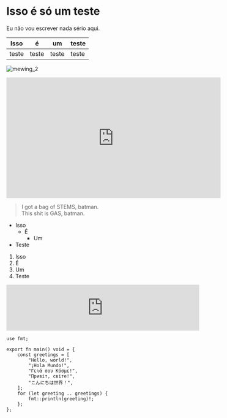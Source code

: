 # Isso é só um teste

Eu não vou escrever nada sério aqui.

<table>
<thead>
<tr>
<th>Isso</th>
<th>é</th>
<th>um</th>
<th>teste</th>
</tr>
</thead>
<tbody>
<tr>
<td>teste</td>
<td>teste</td>
<td>teste</td>
<td>teste</td>
</tr>
</tbody>
</table>

![mewing\_2](https://media.tenor.com/eRBL08RP7jYAAAAM/mewing-snowman-mewing.gif)

<iframe width="560" height="315" src="https://www.youtube.com/embed/89xvxi5e_5k?si=iHuLKlesB77VMgzZ" title="YouTube video player" frameborder="0" allow="accelerometer; autoplay; clipboard-write; encrypted-media; gyroscope; picture-in-picture; web-share" referrerpolicy="strict-origin-when-cross-origin" allowfullscreen></iframe>

> I got a bag of STEMS, batman.  
> This shit is GAS, batman.

- Isso
  - É
    - Um
- Teste

1. Isso
1. É
1. Um
1. Teste

<iframe style="border: 0; width: 100%; height: 120px;" src="https://bandcamp.com/EmbeddedPlayer/album=2511184890/size=large/bgcol=333333/linkcol=0f91ff/tracklist=false/artwork=small/track=3193833832/transparent=true/" seamless><a href="https://tobyfox.bandcamp.com/album/deltarune-chapter-2-ost">DELTARUNE Chapter 2 OST de Toby Fox &amp; Lena Raine &amp; Marcy Nabors</a></iframe>

    use fmt;
    
    export fn main() void = {
    	const greetings = [
    		"Hello, world!",
    		"¡Hola Mundo!",
    		"Γειά σου Κόσμε!",
    		"Привіт, світе!",
    		"こんにちは世界！",
    	];
    	for (let greeting .. greetings) {
    		fmt::println(greeting)!;
    	};
    };
